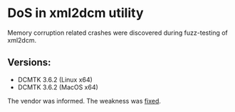 # DoS in xml2dcm utility

Memory corruption related crashes were discovered during fuzz-testing of xml2dcm.

## Versions:
* DCMTK 3.6.2 (Linux x64)
* DCMTK 3.6.2 (MacOS x64)

The vendor was informed. The weakness was [fixed](https://support.dcmtk.org/redmine/issues/896).